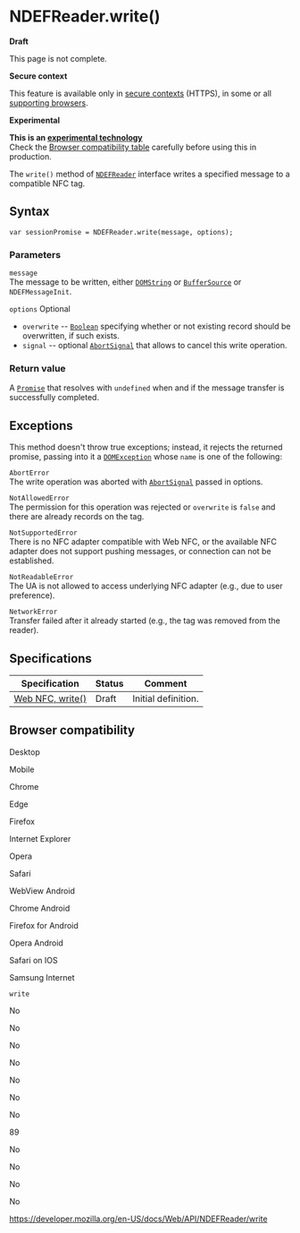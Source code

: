 NDEFReader.write()
==================

**Draft**

This page is not complete.

**Secure context**

This feature is available only in [secure contexts](https://developer.mozilla.org/en-US/docs/Web/Security/Secure_Contexts) (HTTPS), in some or all [supporting browsers](#browser_compatibility).

**Experimental**

**This is an [experimental technology](https://developer.mozilla.org/en-US/docs/MDN/Guidelines/Conventions_definitions#experimental)**  
Check the [Browser compatibility table](#browser_compatibility) carefully before using this in production.

The `write()` method of [`NDEFReader`](../ndefreader) interface writes a specified message to a compatible NFC tag.

Syntax
------

    var sessionPromise = NDEFReader.write(message, options);

### Parameters

`message`  
The message to be written, either [`DOMString`](../domstring) or [`BufferSource`](../buffersource) or <span class="page-not-created">`NDEFMessageInit`</span>.

 `options` <span class="badge inline optional">Optional</span>   
-   `overwrite` -- [`Boolean`](https://developer.mozilla.org/en-US/docs/Web/JavaScript/Reference/Global_Objects/Boolean) specifying whether or not existing record should be overwritten, if such exists.
-   `signal` -- optional [`AbortSignal`](../abortsignal) that allows to cancel this write operation.

### Return value

A [`Promise`](https://developer.mozilla.org/en-US/docs/Web/JavaScript/Reference/Global_Objects/Promise) that resolves with `undefined` when and if the message transfer is successfully completed.

Exceptions
----------

This method doesn't throw true exceptions; instead, it rejects the returned promise, passing into it a [`DOMException`](../domexception) whose `name` is one of the following:

`AbortError`  
The write operation was aborted with [`AbortSignal`](../abortsignal) passed in options.

`NotAllowedError`  
The permission for this operation was rejected or `overwrite` is `false` and there are already records on the tag.

`NotSupportedError`  
There is no NFC adapter compatible with Web NFC, or the available NFC adapter does not support pushing messages, or connection can not be established.

`NotReadableError`  
The UA is not allowed to access underlying NFC adapter (e.g., due to user preference).

`NetworkError`  
Transfer failed after it already started (e.g., the tag was removed from the reader).

Specifications
--------------

<table><thead><tr class="header"><th>Specification</th><th>Status</th><th>Comment</th></tr></thead><tbody><tr class="odd"><td><a href="https://w3c.github.io/web-nfc/#dom-ndefreader-write">Web NFC, write()</a></td><td>Draft</td><td>Initial definition.</td></tr></tbody></table>

Browser compatibility
---------------------

Desktop

Mobile

Chrome

Edge

Firefox

Internet Explorer

Opera

Safari

WebView Android

Chrome Android

Firefox for Android

Opera Android

Safari on IOS

Samsung Internet

`write`

No

No

No

No

No

No

No

89

No

No

No

No

<a href="https://developer.mozilla.org/en-US/docs/Web/API/NDEFReader/write" class="_attribution-link">https://developer.mozilla.org/en-US/docs/Web/API/NDEFReader/write</a>
